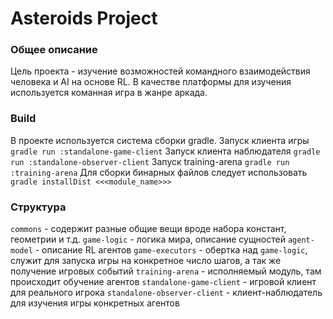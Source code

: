 # Asteroids Project

### Общее описание
Цель проекта - изучение возможностей командного взаимодействия человека и AI на основе RL.
В качестве платформы для изучения используется команная игра в жанре аркада.

### Build
В проекте используется система сборки gradle.
Запуск клиента игры ```gradle run :standalone-game-client```
Запуск клиента наблюдателя ```gradle run :standalone-observer-client```
Запуск training-arena ```gradle run :training-arena```
Для сборки бинарных файлов следует использовать ```gradle installDist <<<module_name>>>```

### Структура
```commons``` - содержит разные общие вещи вроде набора констант, геометрии и т.д.
```game-logic``` - логика мира, описание сущностей
```agent-model``` - описание RL агентов
```game-executors``` - обертка над ```game-logic```, служит для запуска игры на конкретное число шагов, а так же получение игровых событий
```training-arena``` - исполняемый модуль, там происходит обучение агентов
```standalone-game-client``` - игровой клиент для реального игрока
```standalone-observer-client``` - клиент-наблюдатель для изучения игры конкретных агентов